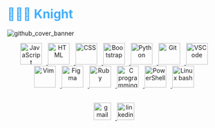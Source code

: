 <h1 style="color: #44AEFB;"> 👨🏻‍💻 Knight </h1>

![github_cover_banner](https://mir-s3-cdn-cf.behance.net/project_modules/max_1200/5dccaf139668821.623369988a107.gif)

<div align="center">
  <a href="https://developer.mozilla.org/en-US/docs/Web/JavaScript" target="_blank" rel="noreferrer">
    <img alt="JavaScript" height="50px" style="padding-right:10px;" src="https://cdn.jsdelivr.net/gh/devicons/devicon/icons/javascript/javascript-plain.svg" />
  </a>
  <a href="https://developer.mozilla.org/en-US/docs/Web/HTML" target="_blank" rel="noreferrer">
    <img alt="HTML" height="50px" style="padding-right:10px;" src="https://cdn.jsdelivr.net/gh/devicons/devicon/icons/html5/html5-original.svg" />
  </a>
  <a href="https://developer.mozilla.org/en-US/docs/Web/CSS" target="_blank" rel="noreferrer">
    <img alt="CSS" height="50px" style="padding-right:10px;" src="https://cdn.jsdelivr.net/gh/devicons/devicon/icons/css3/css3-original.svg" />
  </a>
  <a href="https://getbootstrap.com/" target="_blank" rel="noreferrer">
    <img alt="Bootstrap" height="50px" style="padding-right:10px;" src="https://cdn.jsdelivr.net/gh/devicons/devicon/icons/bootstrap/bootstrap-original.svg" />
  </a>    
  <a href="https://www.python.org/" target="_blank" rel="noreferrer">
    <img alt="Python" height="50px" style="padding-right:10px;" src="https://cdn.jsdelivr.net/gh/devicons/devicon/icons/python/python-original.svg" />
  </a>
  <a href="https://git-scm.com/" target="_blank" rel="noreferrer">
    <img alt="Git" height="50px" style="padding-right:10px;" src="https://cdn.jsdelivr.net/gh/devicons/devicon/icons/git/git-original.svg" />
  </a>
  <a href="https://code.visualstudio.com/" target="_blank" rel="noreferrer">
    <img alt="VSCode" height="50px" style="padding-right:10px;" src="https://cdn.jsdelivr.net/gh/devicons/devicon/icons/vscode/vscode-original.svg" />
  </a>
  <a href="https://www.vim.org/" target="_blank" rel="noreferrer">
    <img alt="Vim" height="50px" style="padding-right:10px;" src="https://cdn.jsdelivr.net/gh/devicons/devicon/icons/vim/vim-original.svg" />
  </a>
  <a href="https://www.figma.com/" target="_blank" rel="noreferrer">
    <img alt="Figma" height="50px" style="padding-right:10px;" src="https://cdn.jsdelivr.net/gh/devicons/devicon/icons/figma/figma-original.svg" /> 
  </a>
  <a href="https://www.ruby-lang.org/" target="_blank" rel="noreferrer">
    <img alt="Ruby" height="50px" style="padding-right:10px;" src="https://upload.wikimedia.org/wikipedia/commons/thumb/7/73/Ruby_logo.svg/1024px-Ruby_logo.svg.png" /> 
  </a>
  <a href="https://en.wikipedia.org/wiki/C_(programming_language)" target="_blank" rel="noreferrer">
    <img alt="C programming language" height="50px" style="padding-right:10px;" src="https://cdn.jsdelivr.net/gh/devicons/devicon/icons/c/c-original.svg" />
  </a>
  <a href="https://en.wikipedia.org/wiki/PowerShell" target="_blank" rel="noreferrer">
    <img alt="PowerShell" height="50px" style="padding-right:10px;" src="https://cdn.iconscout.com/icon/free/png-256/free-powershell-3521649-2945093.png?f=webp" />
  </a>
  <a href="https://en.wikipedia.org/wiki/Bash_(Unix_shell)" target="_blank" rel="noreferrer">
    <img alt="Linux bash" height="50px" style="padding-right:10px;" src="https://runcode-app-public.s3.amazonaws.com/images/bash-shell-script-online-editor-compiler.original.png" />
  </a>
</div>
<br>
<div class="footer" align="center" style="margin:15px;">
    <a href="mailto:musicturbo80@gmail.com.com" target="_blank">
        <img style="margin:0 10px 10px 0;" src="https://user-images.githubusercontent.com/78341798/194531383-ddb2b774-5bb9-491c-b601-4a4a7d9792fb.svg" alt="gmail" width="40px"/>
    </a>
    <a href="https://discord.gg/ytPhFVhF47" target="_blank">
        <img style="margin:0 10px 10px 0;" src="https://cdn.iconscout.com/icon/free/png-256/free-discord-3691244-3073764.png?f=webp" alt="linkedin" width="40px"/>
    </a>
</div>

